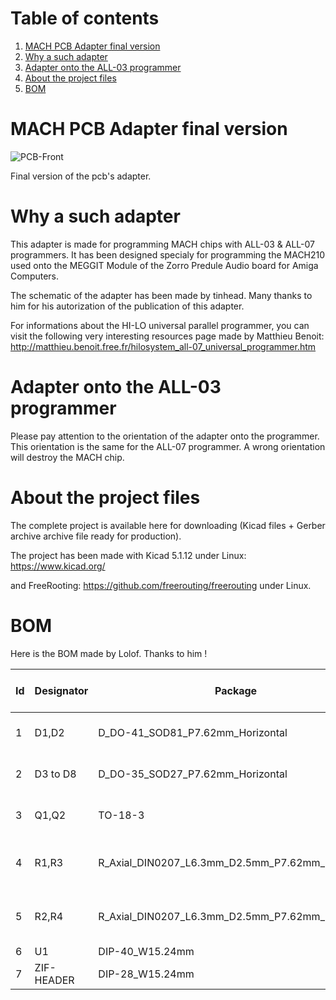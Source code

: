 # Table of contents
1. [MACH PCB Adapter final version](#MACH-PCB-Adapter)
2. [Why a such adapter](#Why-a-such-adapter)
3. [Adapter onto the ALL-03 programmer](#Adapter-onto-the-ALL-03-programmer)
4. [About the project files](#About-the-project-files)
5. [BOM](#BOM)


# MACH PCB Adapter final version <a name="MACH-PCB-Adapter"></a>

![PCB-Front](https://user-images.githubusercontent.com/80821708/202574285-531f18d1-5516-402e-ab55-a56485f13b92.png)

Final version of the pcb's adapter.

# Why a such adapter <a name="Why-a-such-adapter"></a>
This adapter is made for programming MACH chips with ALL-03 & ALL-07 programmers. It has been designed specialy for programming the MACH210 used onto the MEGGIT Module of the Zorro Predule Audio board for Amiga Computers.

The schematic of the adapter has been made by tinhead. Many thanks to him for his autorization of the publication of this adapter.

For informations about the HI-LO universal parallel programmer, you can visit the following very interesting resources page made by Matthieu Benoit:
http://matthieu.benoit.free.fr/hilosystem_all-07_universal_programmer.htm


# Adapter onto the ALL-03 programmer <a name="Adapter-onto-the-ALL-03-programmer"></a>
Please pay attention to the orientation of the adapter onto the programmer. This orientation is the same for the ALL-07 programmer.
A wrong orientation will destroy the MACH chip.


# About the project files <a name="About-the-project-files"></a>
The complete project is available here for downloading (Kicad files + Gerber archive archive file ready for production).

The project has been made with Kicad 5.1.12 under Linux: https://www.kicad.org/

and FreeRooting: https://github.com/freerouting/freerouting under Linux.

# BOM <a name="BOM"></a>
Here is the BOM made by Lolof. Thanks to him !

|Id	|Designator	|Package	|Quantity	|Designation	|Reichelt part number	|Link  |
|---|---|---|---|---|---|---|
|1	|D1,D2      |	D_DO-41_SOD81_P7.62mm_Horizontal	|2	|UF10-005	|UF 4003	|https://www.reichelt.de/de/fr/diode-de-redressement-ultrarapide-do41-200-v-1-a-uf-4003-p42034.html |
|2	|D3 to D8   |	D_DO-35_SOD27_P7.62mm_Horizontal	|6	|1N4150	|1N 4148	|https://www.reichelt.de/de/fr/diode-de-commutation-100-v-150-ma-do-35-1n-4148-p1730.html |
|3	|Q1,Q2	    |TO-18-3	|2	|2N2222A	|2N 2222A	|https://www.reichelt.de/de/fr/transistor-npn-to-18-40-v-0-8-a-0-5-w-2n-2222a-p1968.html |
|4	|R1,R3	    |R_Axial_DIN0207_L6.3mm_D2.5mm_P7.62mm_Horizontal	|2	|1K	METALL |1,00K	|https://www.reichelt.de/de/fr/r-sistance-film-m-tallique-de-1-00-kohms-metall-1-00k-p11403.html?r=1 |
|5	|R2,R4	    |R_Axial_DIN0207_L6.3mm_D2.5mm_P7.62mm_Horizontal	|2	|3K3	METALL |3,30K	|https://www.reichelt.de/de/fr/r-sistance-film-m-tallique-de-3-30-kohms-metall-3-30k-p11693.html?&trstct=pos_0&nbc=1 |
|6	|U1 |DIP-40_W15.24mm	|1	|ZIF HEADER| |  |
|7	|ZIF-HEADER	|DIP-28_W15.24mm	|1	|ZIF|	|  |
